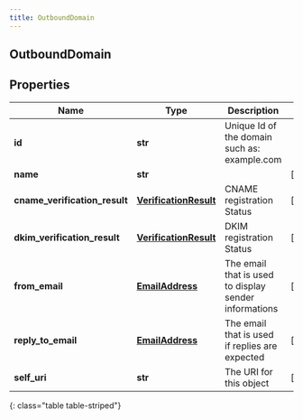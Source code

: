 ```yaml
---
title: OutboundDomain
---
```

## OutboundDomain

## Properties

|Name | Type | Description | Notes|
|------------ | ------------- | ------------- | -------------|
| **id** | **str** | Unique Id of the domain such as: example.com | |
| **name** | **str** |  | [optional] |
| **cname_verification_result** | [**VerificationResult**](VerificationResult.html) | CNAME registration Status | [optional] |
| **dkim_verification_result** | [**VerificationResult**](VerificationResult.html) | DKIM registration Status | [optional] |
| **from_email** | [**EmailAddress**](EmailAddress.html) | The email that is used to display sender informations | [optional] |
| **reply_to_email** | [**EmailAddress**](EmailAddress.html) | The email that is used if replies are expected | [optional] |
| **self_uri** | **str** | The URI for this object | [optional] |
{: class="table table-striped"}


